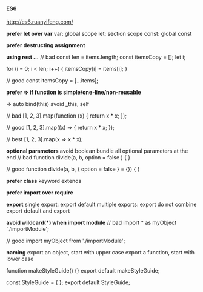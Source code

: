 #### ES6
http://es6.ruanyifeng.com/

**prefer let over var**
var: global scope
let: section scope
const: global const 


**prefer destructing assignment**

**using rest ...**
// bad
const len = items.length;
const itemsCopy = [];
let i;

for (i = 0; i < len; i++) {
  itemsCopy[i] = items[i];
}

// good
const itemsCopy = [...items];

**prefer => if function is simple/one-line/non-reusable**

=> auto bind(this)
avoid _this, self

// bad
[1, 2, 3].map(function (x) {
  return x * x;
});

// good
[1, 2, 3].map((x) => {
  return x * x;
});

// best
[1, 2, 3].map(x => x * x);

**optional parameters**
avoid boolean 
bundle all optional parameters at the end
// bad
function divide(a, b, option = false ) {
}

// good
function divide(a, b, { option = false } = {}) {
}

**prefer class**
keyword extends

**prefer import over require**

**export**
single export: export default <name>
multiple exports: export <name>
do not combine export default and export

**avoid wildcard(*) when import module**
// bad
import * as myObject './importModule';

// good
import myObject from './importModule';

**naming**
export an object, start with upper case
export a function, start with lower case

function makeStyleGuide() {}
export default makeStyleGuide;

const StyleGuide = { };
export default StyleGuide;
